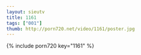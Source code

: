 ```yaml
--- 
layout: sieutv
title: 1161
tags: ["001"]
thumb: http://porn720.net/video/1161/poster.jpg
---
```

{% include porn720 key="1161" %} 
